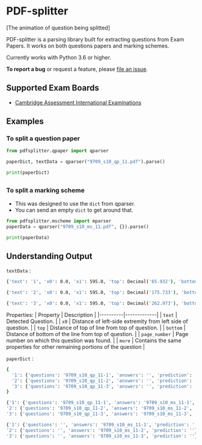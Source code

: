 # PDF-splitter

[The animation of question being splitted]

PDF-splitter is a parsing library built for extracting questions from Exam Papers. 
It works on both questions papers and marking schemes.

Currently works with Python 3.6 or higher.

__To report a bug__ or request a feature, please [file an issue](https://github.com/ManishGotame/PDF-splitter/issues/new/choose).


## Supported Exam Boards
- [Cambridge Assessment International Examinations](https://www.cambridgeinternational.org/)

## 

## Examples

### To split a question paper

```python
from pdfsplitter.qpaper import qparser

paperDict, textData = qparser("9709_s10_qp_11.pdf").parse()

print(paperDict)
```

##
### To split a marking scheme
  - This was designed to use the `dict` from qparser.
  - You can send an empty `dict` to get around that.

```python
from pdfsplitter.mscheme import mparser
paperData = qparser("9709_s10_ms_11.pdf", {}).parse()

print(paperData)
```

## Understanding Output

`textData` :
```sh
{'text': '1', 'x0': 0.0, 'x1': 595.0, 'top': Decimal('65.932'), 'bottom': Decimal('170.733'), 'upright': True, 'direction': 1, 'fontname': 'HVQXXC+Times-Bold', 'page_number': 2, 'more': []}

{'text': '2', 'x0': 0.0, 'x1': 595.0, 'top': Decimal('175.733'), 'bottom': Decimal('257.973'), 'upright': True, 'direction': 1, 'fontname': 'HVQXXC+Times-Bold', 'page_number': 2, 'more': []}

{'text': '3', 'x0': 0.0, 'x1': 595.0, 'top': Decimal('262.973'), 'bottom': Decimal('374.733'), 'upright': True, 'direction': 1, 'fontname': 'HVQXXC+Times-Bold', 'page_number': 2, 'more': []}
```

Properties:
| Property | Description |
|----------|-------------|
| `text` | Detected Question. |
| `x0` | Distance of left-side extremity from left side of question. |
| `top` | Distance of top of line from top of question. |
| `bottom` | Distance of bottom of the line from top of question. |
| `page_number` | Page number on which this question was found. |
| `more` | Contains the same properties for other remaining portions of the question |
 
`paperDict` :

```sh
{
  '1': {'questions': '9709_s10_qp_11-1', 'answers': '', 'prediction': ''}, 
  '2': {'questions': '9709_s10_qp_11-2', 'answers': '', 'prediction': ''}, 
  '3': {'questions': '9709_s10_qp_11-3', 'answers': '', 'prediction': ''}
}
```

```sh
{'1': {'questions': '9709_s10_qp_11-1', 'answers': '9709_s10_ms_11-1', 'prediction': ''}, 
'2': {'questions': '9709_s10_qp_11-2', 'answers': '9709_s10_ms_11-2', 'prediction': ''}, 
'3': {'questions': '9709_s10_qp_11-3', 'answers': '9709_s10_ms_11-3', 'prediction': ''}}
```

```sh
{'1': {'questions': '', 'answers': '9709_s10_ms_11-1', 'prediction': ''}, 
'2': {'questions': '', 'answers': '9709_s10_ms_11-2', 'prediction': ''}, 
'3': {'questions': '', 'answers': '9709_s10_ms_11-3', 'prediction': ''}}
```





